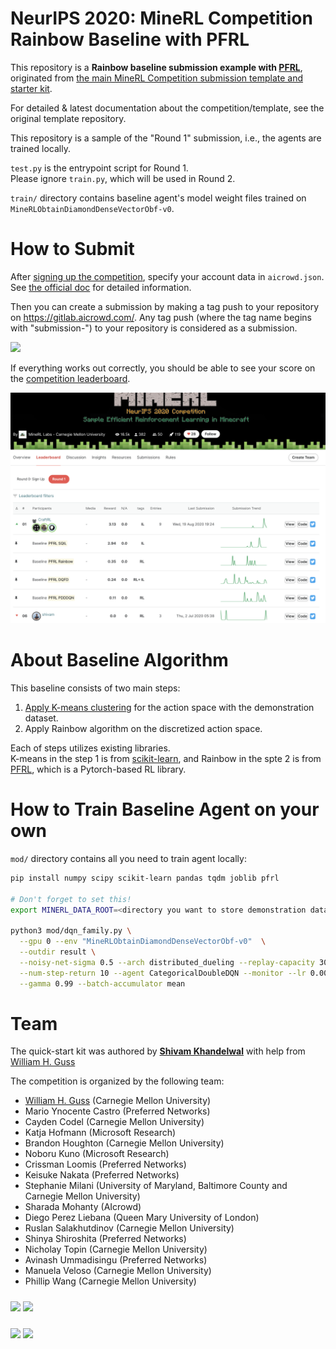 # NeurIPS 2020: MineRL Competition Rainbow Baseline with PFRL

This repository is a **Rainbow baseline submission example with [PFRL](https://github.com/pfnet/pfrl)**,
originated from [the main MineRL Competition submission template and starter kit](https://github.com/minerllabs/competition_submission_template).

For detailed & latest documentation about the competition/template, see the original template repository.

This repository is a sample of the "Round 1" submission, i.e., the agents are trained locally.  

`test.py` is the entrypoint script for Round 1.  
Please ignore `train.py`, which will be used in Round 2.

`train/` directory contains baseline agent's model weight files trained on `MineRLObtainDiamondDenseVectorObf-v0`.


# How to Submit

After [signing up the competition](https://www.aicrowd.com/challenges/neurips-2020-minerl-competition), specify your account data in `aicrowd.json`.
See [the official doc](https://github.com/minerllabs/competition_submission_template#what-should-my-code-structure-be-like-)
for detailed information.

Then you can create a submission by making a tag push to your repository on https://gitlab.aicrowd.com/. Any tag push (where the tag name begins with "submission-") to your repository is considered as a submission.

![](https://i.imgur.com/FqScw4m.png)

If everything works out correctly, you should be able to see your score on the
[competition leaderboard](https://www.aicrowd.com/challenges/neurips-2020-minerl-competition/leaderboards).

![MineRL Leaderboard](assets/minerl-leaderboard.png)


# About Baseline Algorithm

This baseline consists of two main steps:

1. [Apply K-means clustering](https://minerl.io/docs/tutorials/k-means.html) for the action space with the demonstration dataset.
2. Apply Rainbow algorithm on the discretized action space.

Each of steps utilizes existing libraries.  
K-means in the step 1 is from [scikit-learn](https://scikit-learn.org/stable/modules/generated/sklearn.cluster.KMeans.html#sklearn.cluster.KMeans),
and Rainbow in the spte 2 is from [PFRL](https://github.com/pfnet/pfrl),
which is a Pytorch-based RL library.


# How to Train Baseline Agent on your own

`mod/` directory contains all you need to train agent locally:

```bash
pip install numpy scipy scikit-learn pandas tqdm joblib pfrl

# Don't forget to set this!
export MINERL_DATA_ROOT=<directory you want to store demonstration dataset>

python3 mod/dqn_family.py \
  --gpu 0 --env "MineRLObtainDiamondDenseVectorObf-v0"  \
  --outdir result \
  --noisy-net-sigma 0.5 --arch distributed_dueling --replay-capacity 300000 --replay-start-size 5000 --target-update-interval 10000 \
  --num-step-return 10 --agent CategoricalDoubleDQN --monitor --lr 0.0000625 --adam-eps 0.00015 --prioritized --frame-stack 4 --frame-skip 4 \
  --gamma 0.99 --batch-accumulator mean

```


# Team

The quick-start kit was authored by 
**[Shivam Khandelwal](https://twitter.com/skbly7)** with help from [William H. Guss](http://wguss.ml)

The competition is organized by the following team:

* [William H. Guss](http://wguss.ml) (Carnegie Mellon University)
* Mario Ynocente Castro (Preferred Networks)
* Cayden Codel (Carnegie Mellon University)
* Katja Hofmann (Microsoft Research)
* Brandon Houghton (Carnegie Mellon University)
* Noboru Kuno (Microsoft Research)
* Crissman Loomis (Preferred Networks)
* Keisuke Nakata (Preferred Networks)
* Stephanie Milani (University of Maryland, Baltimore County and Carnegie Mellon University)
* Sharada Mohanty (AIcrowd)
* Diego Perez Liebana (Queen Mary University of London)
* Ruslan Salakhutdinov (Carnegie Mellon University)
* Shinya Shiroshita (Preferred Networks)
* Nicholay Topin (Carnegie Mellon University)
* Avinash Ummadisingu (Preferred Networks)
* Manuela Veloso (Carnegie Mellon University)
* Phillip Wang (Carnegie Mellon University)


<img src="https://d3000t1r8yrm6n.cloudfront.net/images/challenge_partners/image_file/35/CMU_wordmark_1500px-min.png" width="50%"> 

  <img src="https://d3000t1r8yrm6n.cloudfront.net/images/challenge_partners/image_file/34/MSFT_logo_rgb_C-Gray.png" width="20%" style="margin-top:10px">

 <img src="https://raw.githubusercontent.com/AIcrowd/AIcrowd/master/app/assets/images/misc/aicrowd-horizontal.png" width="20%">   <img src="https://d3000t1r8yrm6n.cloudfront.net/images/challenge_partners/image_file/38/PFN_logo.png" width="15%" style="margin-top:10px">
